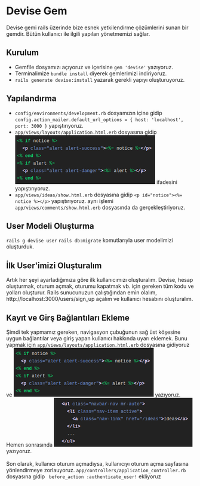 # Devise Gem
Devise gemi rails üzerinde bize esnek yetkilendirme çözümlerini
sunan bir gemdir. Bütün kullanıcı ile ilgili yapıları yönetmemizi sağlar.

## Kurulum
- Gemfile dosyamızı açıyoruz ve içerisine `gem 'devise'`
yazıyoruz.
- Terminalimize `bundle install` diyerek gemlerimizi indiriyoruz.
- `rails generate devise:install` yazarak gerekli yapıyı oluşturuyoruz.
## Yapılandırma
- `config/environments/development.rb` dosyamızın içine gidip 
`config.action_mailer.default_url_options = { host: 'localhost', port: 3000 }`
yapıştırıyoruz.
- `app/views/layouts/application.html.erb` dosyasına gidip 
![](images/devise.png)
ifadesini yapıştırıyoruz.
- `app/views/ideas/show.html.erb` dosyasına gidip
`<p id="notice"><%= notice %></p>` yapıştırıyoruz.
aynı işlemi `app/views/comments/show.html.erb` dosyasında da
gerçekleştiriyoruz.

## User Modeli Oluşturma
`rails g devise user` `rails db:migrate` komutlarıyla
user modelimizi oluşturduk.
## İlk User'imizi Oluşturalım
Artık her şeyi ayarladığımıza göre ilk kullanıcımızı oluşturalım.
Devise, hesap oluşturmak, oturum açmak, oturumu kapatmak vb. için gereken tüm kodu ve yolları oluşturur.
Rails sunucunuzun çalıştığından emin olalım,
http://localhost:3000/users/sign_up açalım ve kullanıcı hesabını oluşturalım.
## Kayıt ve Girş Bağlantıları Ekleme
Şimdi tek yapmamız gereken, navigasyon çubuğunun sağ üst köşesine uygun
bağlantılar veya giriş yapan kullanıcı hakkında uyarı eklemek.
Bunu yapmak için `app/views/layouts/application.html.erb` dosyasına gidiyoruz ve
![](images/devise.png)
yazıyoruz. Hemen sonrasında 
![](images/dvise3.png)
yazıyoruz. <br> <br>
Son olarak, kullanıcı oturum açmadıysa, kullanıcıyı oturum açma sayfasına yönlendirmeye zorlauyoruz.
`app/controllers/application_controller.rb` dosyasına gidip ` before_action :authenticate_user!` ekliyoruz

